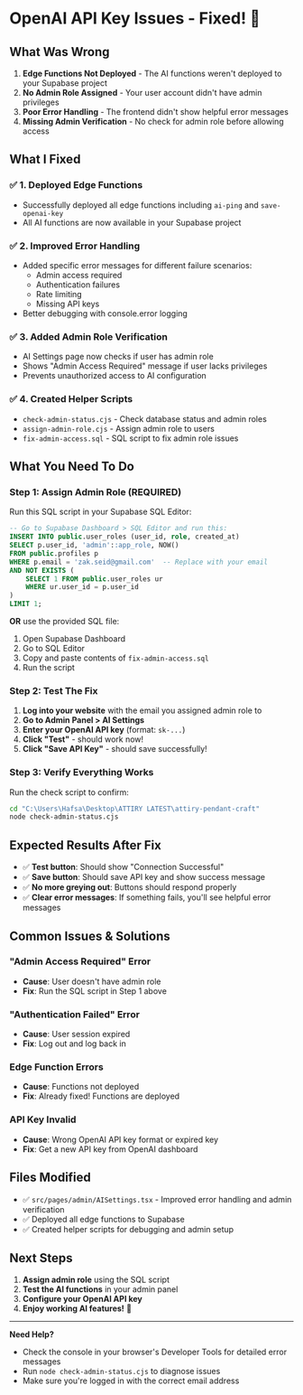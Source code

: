 # OpenAI API Key Issues - Fixed! 🎉

## What Was Wrong

1. **Edge Functions Not Deployed** - The AI functions weren't deployed to your Supabase project
2. **No Admin Role Assigned** - Your user account didn't have admin privileges 
3. **Poor Error Handling** - The frontend didn't show helpful error messages
4. **Missing Admin Verification** - No check for admin role before allowing access

## What I Fixed

### ✅ **1. Deployed Edge Functions**
- Successfully deployed all edge functions including `ai-ping` and `save-openai-key`
- All AI functions are now available in your Supabase project

### ✅ **2. Improved Error Handling**
- Added specific error messages for different failure scenarios:
  - Admin access required
  - Authentication failures  
  - Rate limiting
  - Missing API keys
- Better debugging with console.error logging

### ✅ **3. Added Admin Role Verification**
- AI Settings page now checks if user has admin role
- Shows "Admin Access Required" message if user lacks privileges
- Prevents unauthorized access to AI configuration

### ✅ **4. Created Helper Scripts**
- `check-admin-status.cjs` - Check database status and admin roles
- `assign-admin-role.cjs` - Assign admin role to users  
- `fix-admin-access.sql` - SQL script to fix admin role issues

## What You Need To Do

### **Step 1: Assign Admin Role (REQUIRED)**

Run this SQL script in your Supabase SQL Editor:

```sql
-- Go to Supabase Dashboard > SQL Editor and run this:
INSERT INTO public.user_roles (user_id, role, created_at)
SELECT p.user_id, 'admin'::app_role, NOW()
FROM public.profiles p
WHERE p.email = 'zak.seid@gmail.com'  -- Replace with your email
AND NOT EXISTS (
    SELECT 1 FROM public.user_roles ur 
    WHERE ur.user_id = p.user_id
)
LIMIT 1;
```

**OR** use the provided SQL file:
1. Open Supabase Dashboard
2. Go to SQL Editor  
3. Copy and paste contents of `fix-admin-access.sql`
4. Run the script

### **Step 2: Test The Fix**

1. **Log into your website** with the email you assigned admin role to
2. **Go to Admin Panel > AI Settings**
3. **Enter your OpenAI API key** (format: `sk-...`)
4. **Click "Test"** - should work now!
5. **Click "Save API Key"** - should save successfully!

### **Step 3: Verify Everything Works**

Run the check script to confirm:
```bash
cd "C:\Users\Hafsa\Desktop\ATTIRY LATEST\attiry-pendant-craft"
node check-admin-status.cjs
```

## Expected Results After Fix

- ✅ **Test button**: Should show "Connection Successful" 
- ✅ **Save button**: Should save API key and show success message
- ✅ **No more greying out**: Buttons should respond properly
- ✅ **Clear error messages**: If something fails, you'll see helpful error messages

## Common Issues & Solutions

### **"Admin Access Required" Error**
- **Cause**: User doesn't have admin role
- **Fix**: Run the SQL script in Step 1 above

### **"Authentication Failed" Error**  
- **Cause**: User session expired
- **Fix**: Log out and log back in

### **Edge Function Errors**
- **Cause**: Functions not deployed
- **Fix**: Already fixed! Functions are deployed

### **API Key Invalid**
- **Cause**: Wrong OpenAI API key format or expired key
- **Fix**: Get a new API key from OpenAI dashboard

## Files Modified

- ✅ `src/pages/admin/AISettings.tsx` - Improved error handling and admin verification
- ✅ Deployed all edge functions to Supabase
- ✅ Created helper scripts for debugging and admin setup

## Next Steps

1. **Assign admin role** using the SQL script
2. **Test the AI functions** in your admin panel
3. **Configure your OpenAI API key**
4. **Enjoy working AI features!** 🚀

---

**Need Help?** 
- Check the console in your browser's Developer Tools for detailed error messages
- Run `node check-admin-status.cjs` to diagnose issues
- Make sure you're logged in with the correct email address